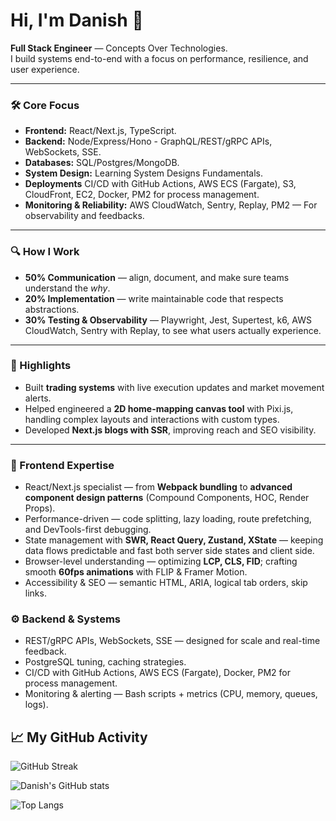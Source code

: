 # Hi, I'm Danish 👋  

**Full Stack Engineer** —  Concepts Over Technologies.  
I build systems end-to-end with a focus on performance, resilience, and user experience.   

---

### 🛠 Core Focus  
- **Frontend:** React/Next.js, TypeScript.
- **Backend:** Node/Express/Hono - GraphQL/REST/gRPC APIs, WebSockets, SSE.
- **Databases:** SQL/Postgres/MongoDB.
- **System Design:** Learning System Designs Fundamentals.
- **Deployments** CI/CD with GitHub Actions, AWS ECS (Fargate), S3, CloudFront, EC2,  Docker, PM2 for process management.
- **Monitoring & Reliability:** AWS CloudWatch, Sentry, Replay, PM2 — For observability and feedbacks.  

---

### 🔍 How I Work  
- **50% Communication** — align, document, and make sure teams understand the *why*.  
- **20% Implementation** — write maintainable code that respects abstractions.  
- **30% Testing & Observability** — Playwright, Jest, Supertest, k6, AWS CloudWatch, Sentry with Replay, to see what users actually experience.  

---

### 📂 Highlights  
- Built **trading systems** with live execution updates and market movement alerts.  
- Helped engineered a **2D home-mapping canvas tool** with Pixi.js, handling complex layouts and interactions with custom types.  
- Developed **Next.js blogs with SSR**, improving reach and SEO visibility.  

---

### 🚀 Frontend Expertise  
- React/Next.js specialist — from **Webpack bundling** to **advanced component design patterns** (Compound Components, HOC, Render Props).  
- Performance-driven — code splitting, lazy loading, route prefetching, and DevTools-first debugging.  
- State management with **SWR, React Query, Zustand, XState** — keeping data flows predictable and fast both server side states and client side.  
- Browser-level understanding — optimizing **LCP, CLS, FID**; crafting smooth **60fps animations** with FLIP & Framer Motion.  
- Accessibility & SEO — semantic HTML, ARIA, logical tab orders, skip links.  

### ⚙️ Backend & Systems  
- REST/gRPC APIs, WebSockets, SSE — designed for scale and real-time feedback.  
- PostgreSQL tuning, caching strategies.  
- CI/CD with GitHub Actions, AWS ECS (Fargate), Docker, PM2 for process management.  
- Monitoring & alerting — Bash scripts + metrics (CPU, memory, queues, logs). 

## 📈 My GitHub Activity  

![GitHub Streak](https://github-readme-streak-stats.herokuapp.com/?user=Danish64&theme=radical)  

![Danish's GitHub stats](https://github-readme-stats.vercel.app/api?username=Danish64&show_icons=true&theme=radical)  

![Top Langs](https://github-readme-stats.vercel.app/api/top-langs/?username=Danish64&layout=compact&theme=radical)  

